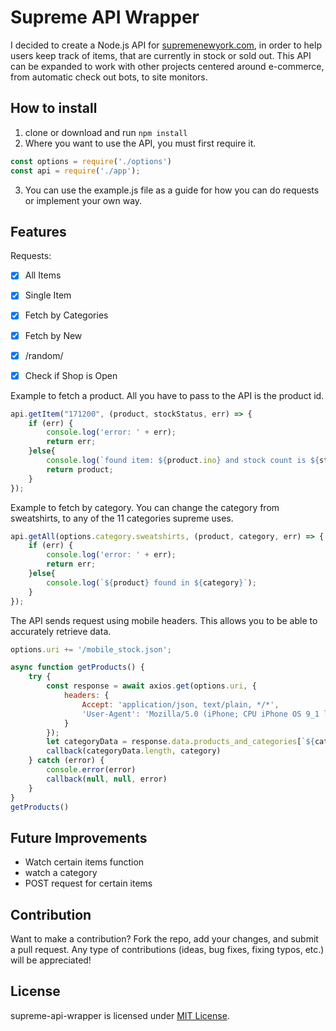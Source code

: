 # Supreme API Wrapper
I decided to create a Node.js API for [supremenewyork.com](http://www.supremenewyork.com/), in order to help users keep track of items, that are currently in stock or sold out. This API can be expanded to work with other projects centered around e-commerce, from automatic check out bots, to site monitors. 


## How to install
1. clone or download and run ```npm install ```
2. Where you want to use the API, you must first require it.

```javascript
const options = require('./options')
const api = require('./app');
```

3. You can use the example.js file as a guide for how you can do requests or implement your own way. 

## Features
Requests:
- [x] All Items
- [x] Single Item
- [x] Fetch by Categories
- [x] Fetch by New
- [x] /random/
- [x] Check if Shop is Open


Example to fetch a product. All you have to pass to the API is the product id.

```javascript
api.getItem("171200", (product, stockStatus, err) => {
    if (err) {
        console.log('error: ' + err);
        return err;
    }else{
        console.log(`found item: ${product.ino} and stock count is ${stockStatus}`);
        return product;
    }
});
```

Example to fetch by category. You can change the category from sweatshirts, to any of the 11 categories supreme uses. 

```javascript
api.getAll(options.category.sweatshirts, (product, category, err) => {
    if (err) {
        console.log('error: ' + err);
        return err;
    }else{
        console.log(`${product} found in ${category}`);
    }
});
```

The API sends request using mobile headers. This allows you to be able to accurately retrieve data. 

```javascript
options.uri += '/mobile_stock.json';

async function getProducts() {
    try {
        const response = await axios.get(options.uri, {
            headers: {
                Accept: 'application/json, text/plain, */*',
                'User-Agent': 'Mozilla/5.0 (iPhone; CPU iPhone OS 9_1 like Mac OS X) AppleWebKit/601.1.46 (KHTML, like Gecko) Version/9.0 Mobile/13B143 Safari/601.1'
            }
        });
        let categoryData = response.data.products_and_categories[`${category}`];
        callback(categoryData.length, category)
    } catch (error) {
        console.error(error)
        callback(null, null, error)
    }
}
getProducts()
```


## Future Improvements
* Watch certain items function
* watch a category
* POST request for certain items

## Contribution
Want to make a contribution? Fork the repo, add your changes, and submit a pull request. Any type of contributions (ideas, bug fixes, fixing typos, etc.) will be appreciated!


## License
supreme-api-wrapper is licensed under [MIT License](https://github.com/KanteLabs/supreme-api-wrapper/blob/master/LICENSE).
